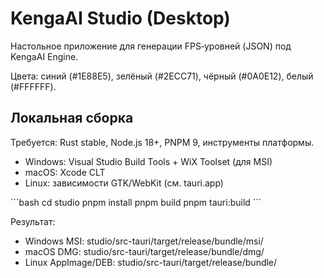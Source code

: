 # KengaAI Studio (Desktop)

Настольное приложение для генерации FPS‑уровней (JSON) под KengaAI Engine.

Цвета: синий (#1E88E5), зелёный (#2ECC71), чёрный (#0A0E12), белый (#FFFFFF).

## Локальная сборка

Требуется: Rust stable, Node.js 18+, PNPM 9, инструменты платформы.

- Windows: Visual Studio Build Tools + WiX Toolset (для MSI)
- macOS: Xcode CLT
- Linux: зависимости GTK/WebKit (см. tauri.app)

\`\`\`bash
cd studio
pnpm install
pnpm build
pnpm tauri:build
\`\`\`

Результат:
- Windows MSI: studio/src-tauri/target/release/bundle/msi/
- macOS DMG: studio/src-tauri/target/release/bundle/dmg/
- Linux AppImage/DEB: studio/src-tauri/target/release/bundle/
